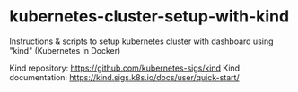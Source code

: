 # kubernetes-cluster-setup-with-kind
Instructions &amp; scripts to setup kubernetes cluster with dashboard using "kind" (Kubernetes in Docker) 

Kind repository: https://github.com/kubernetes-sigs/kind
Kind documentation: https://kind.sigs.k8s.io/docs/user/quick-start/


